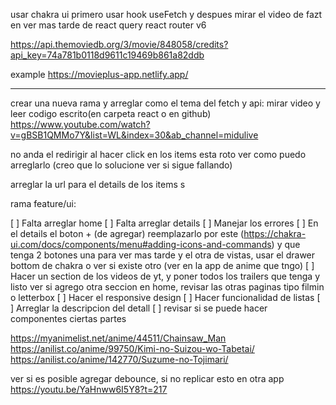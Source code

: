 usar chakra ui
primero usar hook useFetch y despues mirar el video de fazt en ver mas tarde de react query
react router v6

https://api.themoviedb.org/3/movie/848058/credits?api_key=74a781b0118d9611c19469b861a82ddb

example
https://movieplus-app.netlify.app/

---

crear una nueva rama y arreglar como el tema del fetch y api:
mirar video y leer codigo escrito(en carpeta react o en github)
https://www.youtube.com/watch?v=gBSB1QMMo7Y&list=WL&index=30&ab_channel=midulive

no anda el redirigir al hacer click en los items esta roto ver como puedo arreglarlo (creo que lo solucione ver si sigue fallando)

arreglar la url para el details de los items s

rama feature/ui:

[ ] Falta arreglar home
[ ] Falta arreglar details
[ ] Manejar los errores
[ ] En el details el boton + (de agregar) reemplazarlo por este (https://chakra-ui.com/docs/components/menu#adding-icons-and-commands) y que tenga 2 botones una para ver mas tarde y el otra de vistas, usar el drawer bottom de chakra o ver si existe otro (ver en la app de anime que tngo)
[ ] Hacer un section de los videos de yt, y poner todos los trailers que tenga y listo
ver si agrego otra seccion en home, revisar las otras paginas tipo filmin o letterbox
[ ] Hacer el responsive design
[ ] Hacer funcionalidad de listas
[ ] Arreglar la descripcion del detall
[ ] revisar si se puede hacer componentes ciertas partes

https://myanimelist.net/anime/44511/Chainsaw_Man
https://anilist.co/anime/99750/Kimi-no-Suizou-wo-Tabetai/
https://anilist.co/anime/142770/Suzume-no-Tojimari/

ver si es posible agregar debounce, si no replicar esto en otra app 
https://youtu.be/YaHnww6I5Y8?t=217